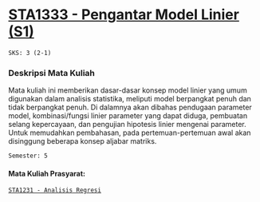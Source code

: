 # [STA1333 - Pengantar Model Linier (S1)](https://krs.ipb.ac.id/mk/172258)
`SKS: 3 (2-1)`

### Deskripsi Mata Kuliah
Mata kuliah ini memberikan dasar-dasar konsep model linier yang umum digunakan dalam analisis statistika, meliputi model berpangkat penuh dan tidak berpangkat penuh.  Di dalamnya akan dibahas pendugaan parameter model, kombinasi/fungsi linier parameter yang dapat diduga, pembuatan selang kepercayaan, dan pengujian hipotesis linier mengenai parameter.  Untuk memudahkan pembahasan, pada pertemuan-pertemuan awal akan disinggung beberapa konsep aljabar matriks.
  
`Semester: 5`
  
#### Mata Kuliah Prasyarat:  
[`STA1231 - Analisis Regresi`](https://krs.ipb.ac.id/mk/167366)
